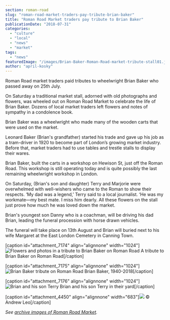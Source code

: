 ```yaml
---
section: roman-road
slug: "roman-road-market-traders-pay-tribute-brian-baker"
title: "Roman Road Market traders pay tribute to Brian Baker"
publicationDate: "2018-07-31"
categories: 
  - "culture"
  - "local"
  - "news"
  - "market"
tags: 
  - "news"
featuredImage: "/images/Brian-Baker-Roman-Road-market-tribute-stall01.jpg"
author: "april-kosky"
---
```


Roman Road market traders paid tributes to wheelwright Brian Baker who passed away on 25th July.

On Saturday a traditional market stall, adorned with old photographs and flowers, was wheeled out on Roman Road Market to celebrate the life of Brian Baker. Dozens of local market traders left flowers and notes of sympathy in a condolence book.

Brian Baker was a wheelwright who made many of the wooden carts that were used on the market.

Leonard Baker (Brian's grandfather) started his trade and gave up his job as a tram-driver in 1920 to become part of London’s growing market industry. Before that, market traders had to use tables and trestle stalls to display their wares.

Brian Baker, built the carts in a workshop on Hewison St, just off the Roman Road. This workshop is still operating today and is quite possibly the last remaining wheelwright workshop in London.

On Saturday, (Brian's son and daughter) Terry and Marjorie were overwhelmed with well-wishers who came to the Roman to show their respects. ‘My dad was a legend,’ Terry said to a local journalist. ‘He was my workmate—my best mate. I miss him dearly. All these flowers on the stall just prove how much he was loved down the market.

Brian's youngest son Danny who is a coachman, will be driving his dad Brian, leading the funeral procession with horse drawn vehicles.

The funeral will take place on 13th August and Brian will buried next to his wife Margaret at the East London Cemetery in Canning Town.

\[caption id="attachment\_7174" align="alignnone" width="1024"\]![Flowers and photos in a tribute to Brian Baker on Roman Road ](/images/Brian-Baker-Roman-Road-market-tribute-stall07-1024x683.jpg) A tribute to Brian Baker on Roman Road\[/caption\]

\[caption id="attachment\_7175" align="alignnone" width="1024"\]![Brian Baker tribute on Roman Road ](/images/Brian-Baker-Roman-Road-market-tribute-stall08-1024x683.jpg) Brian Baker, 1940-2018\[/caption\]

\[caption id="attachment\_7176" align="alignnone" width="1024"\]![Brian and his son Terry ](/images/Brian-Baker-Roman-Road-market-tribute-stall11-1024x683.jpg) Brian and his son Terry in their yard\[/caption\]

\[caption id="attachment\_4450" align="alignnone" width="683"\]![](/images/Roman-Road-street-photography-postcode-project-andrew-leo-34-683x1024.jpg) © Andrew Leo\[/caption\]

_See [archive images of Roman Road Market](https://romanroadlondon.com/market-archive-old-images-60s/)._
